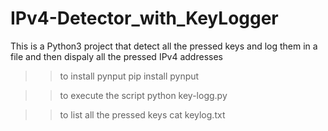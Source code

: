 # IPv4-Detector_with_KeyLogger
This is a Python3 project that detect all the pressed keys and log them in a file and then dispaly all the pressed IPv4 addresses
>>to install pynput
pip install pynput

>>to execute the script
python key-logg.py

>>to list all the pressed keys
cat keylog.txt 
